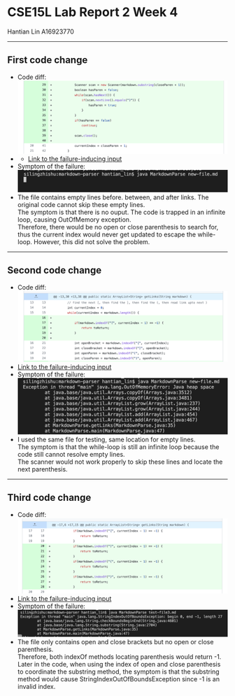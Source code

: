 # CSE15L Lab Report 2 Week 4
Hantian Lin A16923770

---
## First code change
* Code diff:
![change3](change3.png)
* * [Link to the failure-inducing input](https://github.com/HantianLin/markdown-parser/blob/main/new-file.md)
* Symptom of the failure:
![symptom3](symptom3.png)
* The file contains empty lines before. between, and after links. The original code cannot skip these empty lines.\
The symptom is that there is no ouput. The code is trapped in an infinite loop, causing OutOfMemory exception.\
Therefore, there would be no open or close parenthesis to search for, thus the current index would never get updated to escape the while-loop.
However, this did not solve the problem.


---
## Second code change
* Code diff:
![change1](change1.png)
* [Link to the failure-inducing input](https://github.com/HantianLin/markdown-parser/blob/main/new-file.md)
* Symptom of the failure:
![symptom1](symptom1.png)
* I used the same file for testing, same location for empty lines.\
The symptom is that the while-loop is still an infinite loop because the code still cannot resolve empty lines.\
The scanner would not work properly to skip these lines and locate the next parenthesis.


---
## Third code change
* Code diff:
![change2](change2.png)
* [Link to the failure-inducing input](https://github.com/HantianLin/markdown-parser/blob/main/test-file3.md)
* Symptom of the failure:
![symptom2](symptom2.png)
* The file only contains open and close brackets but no open or close parenthesis.\
Therefore, both indexOf methods locating parenthesis would return -1.\
Later in the code, when using the index of open and close parenthesis to coordinate the substring method, the symptom is that the substring method would cause StringIndexOutOfBoundsException since -1 is an invalid index.